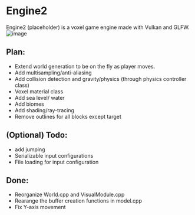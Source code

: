 # Engine2
Engine2 (placeholder) is a voxel game engine made with Vulkan and GLFW.
![image](https://github.com/Git-RoySun/Engine2/assets/25252952/d10aad84-218e-48dd-81e3-1516461b7aeb)

## Plan:
- Extend world generation to be on the fly as player moves.
- Add multisampling/anti-aliasing
- Add collision detection and gravity/physics (through physics controller class)
- Voxel material class
- Add sea level/ water
- Add biomes
- Add shading/ray-tracing
- Remove outlines for all blocks except target

## (Optional) Todo:
- add jumping
- Serializable input configurations
- File loading for input configuration

## Done:
- Reorganize World.cpp and VisualModule.cpp
- Rearange the buffer creation functions in model.cpp
- Fix Y-axis movement
